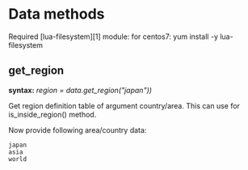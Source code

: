 Data methods
============

Required [lua-filesystem][1] module: for centos7: yum install -y lua-filesystem

get_region
----------

**syntax:** *region = data.get_region("japan"))*

Get region definition table of argument country/area.
This can use for is_inside_region() method.

Now provide following area/country data:

    japan
    asia
    world
